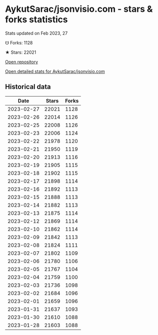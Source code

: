 # AykutSarac/jsonvisio.com - stars & forks statistics

Stats updated on Feb 2023, 27

☋ Forks: 1128

★ Stars: 22021

[Open repository](https://github.com/AykutSarac/jsonvisio.com)

[Open detailed stats for AykutSarac/jsonvisio.com](https://reviewgithub.com/rep/AykutSarac/jsonvisio.com)

## Historical data
| Date | Stars | Forks |
|------|-------|-------|
| 2023-02-27 | 22021 | 1128 | 
| 2023-02-26 | 22014 | 1126 | 
| 2023-02-25 | 22008 | 1126 | 
| 2023-02-23 | 22006 | 1124 | 
| 2023-02-22 | 21978 | 1120 | 
| 2023-02-21 | 21950 | 1119 | 
| 2023-02-20 | 21913 | 1116 | 
| 2023-02-19 | 21905 | 1115 | 
| 2023-02-18 | 21902 | 1115 | 
| 2023-02-17 | 21898 | 1114 | 
| 2023-02-16 | 21892 | 1113 | 
| 2023-02-15 | 21888 | 1113 | 
| 2023-02-14 | 21882 | 1113 | 
| 2023-02-13 | 21875 | 1114 | 
| 2023-02-12 | 21869 | 1114 | 
| 2023-02-10 | 21862 | 1114 | 
| 2023-02-09 | 21842 | 1113 | 
| 2023-02-08 | 21824 | 1111 | 
| 2023-02-07 | 21802 | 1109 | 
| 2023-02-06 | 21780 | 1106 | 
| 2023-02-05 | 21767 | 1104 | 
| 2023-02-04 | 21759 | 1100 | 
| 2023-02-03 | 21736 | 1098 | 
| 2023-02-02 | 21684 | 1096 | 
| 2023-02-01 | 21659 | 1096 | 
| 2023-01-31 | 21637 | 1093 | 
| 2023-01-30 | 21610 | 1088 | 
| 2023-01-28 | 21603 | 1088 | 

